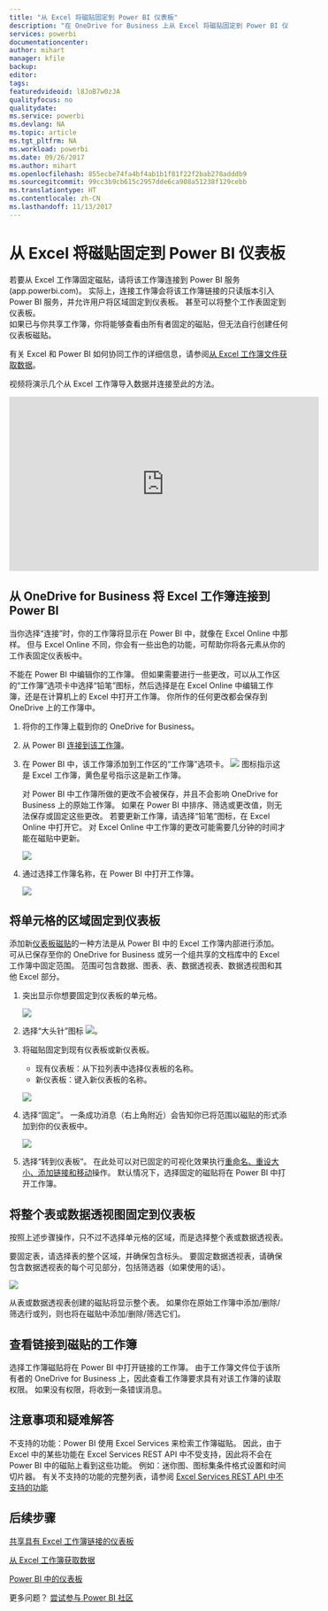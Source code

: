 ```yaml
---
title: "从 Excel 将磁贴固定到 Power BI 仪表板"
description: "在 OneDrive for Business 上从 Excel 将磁贴固定到 Power BI 仪表板 固定范围、图表、表"
services: powerbi
documentationcenter: 
author: mihart
manager: kfile
backup: 
editor: 
tags: 
featuredvideoid: l8JoB7w0zJA
qualityfocus: no
qualitydate: 
ms.service: powerbi
ms.devlang: NA
ms.topic: article
ms.tgt_pltfrm: NA
ms.workload: powerbi
ms.date: 09/26/2017
ms.author: mihart
ms.openlocfilehash: 855ecbe74fa4bf4ab1b1f81f22f2bab278adddb9
ms.sourcegitcommit: 99cc3b9cb615c2957dde6ca908a51238f129cebb
ms.translationtype: HT
ms.contentlocale: zh-CN
ms.lasthandoff: 11/13/2017
---
```

# <a name="pin-a-tile-to-a-power-bi-dashboard-from-excel"></a>从 Excel 将磁贴固定到 Power BI 仪表板
若要从 Excel 工作簿固定磁贴，请将该工作簿连接到 Power BI 服务 (app.powerbi.com)。 实际上，连接工作簿会将该工作簿链接的只读版本引入 Power BI 服务，并允许用户将区域固定到仪表板。 甚至可以将整个工作表固定到仪表板。  
如果已与你共享工作簿，你将能够查看由所有者固定的磁贴，但无法自行创建任何仪表板磁贴。 

有关 Excel 和 Power BI 如何协同工作的详细信息，请参阅[从 Excel 工作簿文件获取数据](http://go.microsoft.com/fwlink/?LinkID=521962)。

视频将演示几个从 Excel 工作簿导入数据并连接至此的方法。

<iframe width="560" height="315" src="https://www.youtube.com/embed/l8JoB7w0zJA" frameborder="0" allowfullscreen></iframe>

## <a name="connect-your-excel-workbook-from-onedrive-for-business-to-power-bi"></a>从 OneDrive for Business 将 Excel 工作簿连接到 Power BI
当你选择“连接”时，你的工作簿将显示在 Power BI 中，就像在 Excel Online 中那样。 但与 Excel Online 不同，你会有一些出色的功能，可帮助你将各元素从你的工作表固定仪表板中。

不能在 Power BI 中编辑你的工作簿。 但如果需要进行一些更改，可以从工作区的“工作簿”选项卡中选择“铅笔”图标，然后选择是在 Excel Online 中编辑工作簿，还是在计算机上的 Excel 中打开工作簿。 你所作的任何更改都会保存到 OneDrive 上的工作簿中。

1. 将你的工作簿上载到你的 OneDrive for Business。
2. 从 Power BI [连接到该工作簿](service-excel-workbook-files.md)。
3. 在 Power BI 中，该工作簿添加到工作区的“工作簿”选项卡。  ![](media/service-dashboard-pin-tile-from-excel/pbi_workbookicon.png) 图标指示这是 Excel 工作簿，黄色星号指示这是新工作簿。
   
    对 Power BI 中工作簿所做的更改不会被保存，并且不会影响 OneDrive for Business 上的原始工作簿。 如果在 Power BI 中排序、筛选或更改值，则无法保存或固定这些更改。 若要更新工作簿，请选择“铅笔”图标，在 Excel Online 中打开它。 对 Excel Online 中工作簿的更改可能需要几分钟的时间才能在磁贴中更新。     
   
   ![](media/service-dashboard-pin-tile-from-excel/power-bi-workbooks.png)
4. 通过选择工作簿名称，在 Power BI 中打开工作簿。
   
   ![](media/service-dashboard-pin-tile-from-excel/power-bi-opened.png)

## <a name="pin-a-range-of-cells-to-a-dashboard"></a>将单元格的区域固定到仪表板
添加新[仪表板磁贴](service-dashboard-tiles.md)的一种方法是从 Power BI 中的 Excel 工作簿内部进行添加。 可从已保存至你的 OneDrive for Business 或另一个组共享的文档库中的 Excel 工作簿中固定范围。 范围可包含数据、图表、表、数据透视表、数据透视图和其他 Excel 部分。

1. 突出显示你想要固定到仪表板的单元格。
   
    ![](media/service-dashboard-pin-tile-from-excel/pbi_selectrange.png)
2. 选择“大头针”图标 ![](media/service-dashboard-pin-tile-from-excel/pbi_pintile_small.png)。 
3. 将磁贴固定到现有仪表板或新仪表板。 
   
   * 现有仪表板：从下拉列表中选择仪表板的名称。
   * 新仪表板：键入新仪表板的名称。
   
   ![](media/service-dashboard-pin-tile-from-excel/pbi_dashdialog1.png)
4. 选择“固定”。 一条成功消息（右上角附近）会告知你已将范围以磁贴的形式添加到你的仪表板中。 
   
    ![](media/service-dashboard-pin-tile-from-excel/power-bi-go-to-dashboard.png)
5. 选择“转到仪表板”。 在此处可以对已固定的可视化效果执行[重命名、重设大小、添加链接和移动](service-dashboard-edit-tile.md)操作。 默认情况下，选择固定的磁贴将在 Power BI 中打开工作簿。

## <a name="pin-an-entire-table-or-pivot-chart-to-a-dashboard"></a>将整个表或数据透视图固定到仪表板
按照上述步骤操作，只不过不选择单元格的区域，而是选择整个表或数据透视表。

要固定表，请选择表的整个区域，并确保包含标头。  要固定数据透视表，请确保包含数据透视表的每个可见部分，包括筛选器（如果使用的话）。

 ![](media/service-dashboard-pin-tile-from-excel/pbi_selecttable.png)

从表或数据透视表创建的磁贴将显示整个表。  如果你在原始工作簿中添加/删除/筛选行或列，则也将在磁贴中添加/删除/筛选它们。

## <a name="view-the-workbook-linked-to-the-tile"></a>查看链接到磁贴的工作簿
选择工作簿磁贴将在 Power BI 中打开链接的工作簿。 由于工作簿文件位于该所有者的 OneDrive for Business 上，因此查看工作簿要求具有对该工作簿的读取权限。 如果没有权限，将收到一条错误消息。  

## <a name="considerations-and-troubleshooting"></a>注意事项和疑难解答
不支持的功能：Power BI 使用 Excel Services 来检索工作簿磁贴。 因此，由于 Excel 中的某些功能在 Excel Services REST API 中不受支持，因此将不会在 Power BI 中的磁贴上看到这些功能。 例如：迷你图、图标集条件格式设置和时间切片器。 有关不支持的功能的完整列表，请参阅 [Excel Services REST API 中不支持的功能](http://msdn.microsoft.com/library/office/ff394477.aspx)

## <a name="next-steps"></a>后续步骤
[共享具有 Excel 工作簿链接的仪表板](service-share-dashboard-that-links-to-excel-onedrive.md)

[从 Excel 工作簿获取数据](service-excel-workbook-files.md)

[Power BI 中的仪表板](service-dashboards.md)

更多问题？ [尝试参与 Power BI 社区](http://community.powerbi.com/)

